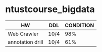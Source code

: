 # ntustcourse_bigdata
 
|      HW      |       DDL      |     CONDITION  |
|--------------|----------------|----------------|
|  Web Crawler |       10/4     |        98%      |
|annotation drill|     10/4     |      61%      |
 
